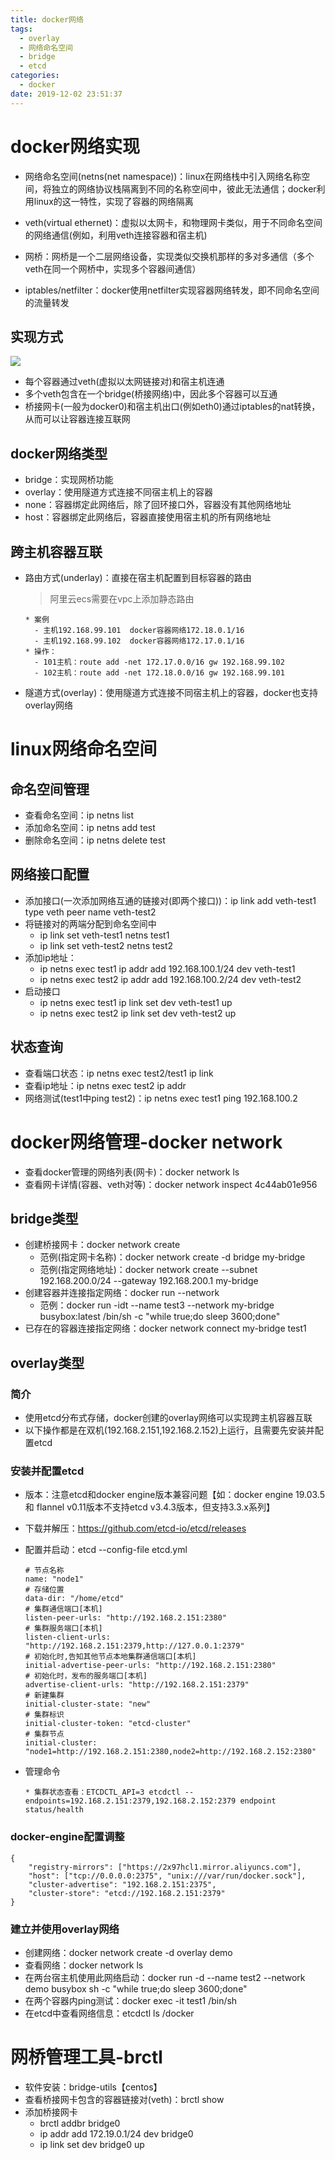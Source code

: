 ```yaml
---
title: docker网络
tags:
  - overlay
  - 网络命名空间
  - bridge
  - etcd
categories:
  - docker
date: 2019-12-02 23:51:37
---
```


# docker网络实现

* 网络命名空间(netns(net namespace))：linux在网络栈中引入网络名称空间，将独立的网络协议栈隔离到不同的名称空间中，彼此无法通信；docker利用linux的这一特性，实现了容器的网络隔离
* veth(virtual ethernet)：虚拟以太网卡，和物理网卡类似，用于不同命名空间的网络通信(例如，利用veth连接容器和宿主机)
* 网桥：网桥是一个二层网络设备，实现类似交换机那样的多对多通信（多个veth在同一个网桥中，实现多个容器间通信）

* iptables/netfilter：docker使用netfilter实现容器网络转发，即不同命名空间的流量转发

## 实现方式
![](https://simple0426-blog.oss-cn-beijing.aliyuncs.com/docekr-bridge.jpg)

* 每个容器通过veth(虚拟以太网链接对)和宿主机连通
* 多个veth包含在一个bridge(桥接网络)中，因此多个容器可以互通
* 桥接网卡(一般为docker0)和宿主机出口(例如eth0)通过iptables的nat转换，从而可以让容器连接互联网

## docker网络类型

* bridge：实现网桥功能
* overlay：使用隧道方式连接不同宿主机上的容器
* none：容器绑定此网络后，除了回环接口外，容器没有其他网络地址
* host：容器绑定此网络后，容器直接使用宿主机的所有网络地址

## 跨主机容器互联

* 路由方式(underlay)：直接在宿主机配置到目标容器的路由

  >阿里云ecs需要在vpc上添加静态路由

  ```
  * 案例
    - 主机192.168.99.101  docker容器网络172.18.0.1/16
    - 主机192.168.99.102  docker容器网络172.17.0.1/16
  * 操作：
    - 101主机：route add -net 172.17.0.0/16 gw 192.168.99.102
    - 102主机：route add -net 172.18.0.0/16 gw 192.168.99.101
  ```

* 隧道方式(overlay)：使用隧道方式连接不同宿主机上的容器，docker也支持overlay网络

# linux网络命名空间

## 命名空间管理
* 查看命名空间：ip netns list
* 添加命名空间：ip netns add test
* 删除命名空间：ip netns delete test

## 网络接口配置
* 添加接口(一次添加网络互通的链接对(即两个接口))：ip link add veth-test1 type veth peer name veth-test2
* 将链接对的两端分配到命名空间中
    - ip link set veth-test1 netns test1
    - ip link set veth-test2 netns test2
* 添加ip地址：
    - ip netns exec test1 ip addr add 192.168.100.1/24 dev veth-test1
    - ip netns exec test2 ip addr add 192.168.100.2/24 dev veth-test2
* 启动接口
    - ip netns exec test1 ip link set dev veth-test1 up
    - ip netns exec test2 ip link set dev veth-test2 up

## 状态查询
* 查看端口状态：ip netns exec test2/test1 ip link 
* 查看ip地址：ip netns exec test2 ip addr
* 网络测试(test1中ping test2)：ip netns exec test1 ping 192.168.100.2

# docker网络管理-docker network

* 查看docker管理的网络列表(网卡)：docker network ls
* 查看网卡详情(容器、veth对等)：docker network inspect 4c44ab01e956

## bridge类型

* 创建桥接网卡：docker network create
  - 范例(指定网卡名称)：docker network create -d bridge my-bridge
  - 范例(指定网络地址)：docker network create --subnet 192.168.200.0/24 --gateway 192.168.200.1 my-bridge
* 创建容器并连接指定网络：docker run --network
  - 范例：docker run -idt --name test3 --network my-bridge busybox:latest /bin/sh -c "while true;do sleep 3600;done"
* 已存在的容器连接指定网络：docker network connect my-bridge test1

## overlay类型

### 简介

* 使用etcd分布式存储，docker创建的overlay网络可以实现跨主机容器互联
* 以下操作都是在双机(192.168.2.151,192.168.2.152)上运行，且需要先安装并配置etcd

### 安装并配置etcd

* 版本：注意etcd和docker engine版本兼容问题【如：docker engine 19.03.5和 flannel v0.11版本不支持etcd v3.4.3版本，但支持3.3.x系列】

* 下载并解压：https://github.com/etcd-io/etcd/releases

* 配置并启动：etcd --config-file etcd.yml

  ```
  # 节点名称
  name: "node1"
  # 存储位置
  data-dir: "/home/etcd"
  # 集群通信端口[本机]
  listen-peer-urls: "http://192.168.2.151:2380"
  # 集群服务端口[本机]
  listen-client-urls: "http://192.168.2.151:2379,http://127.0.0.1:2379"
  # 初始化时,告知其他节点本地集群通信端口[本机]
  initial-advertise-peer-urls: "http://192.168.2.151:2380"
  # 初始化时，发布的服务端口[本机]
  advertise-client-urls: "http://192.168.2.151:2379"
  # 新建集群
  initial-cluster-state: "new"
  # 集群标识
  initial-cluster-token: "etcd-cluster"
  # 集群节点
  initial-cluster: "node1=http://192.168.2.151:2380,node2=http://192.168.2.152:2380"
  ```

* 管理命令

  ```
  * 集群状态查看：ETCDCTL_API=3 etcdctl --endpoints=192.168.2.151:2379,192.168.2.152:2379 endpoint status/health
  ```

  

### docker-engine配置调整

```
{
    "registry-mirrors": ["https://2x97hcl1.mirror.aliyuncs.com"],
    "host": ["tcp://0.0.0.0:2375", "unix:///var/run/docker.sock"],
    "cluster-advertise": "192.168.2.151:2375",
    "cluster-store": "etcd://192.168.2.151:2379"
}
```
### 建立并使用overlay网络

* 创建网络：docker network create -d overlay demo
* 查看网络：docker network ls
* 在两台宿主机使用此网络启动：docker run -d --name test2 --network demo busybox sh -c "while true;do sleep 3600;done"
* 在两个容器内ping测试：docker exec -it test1 /bin/sh
* 在etcd中查看网络信息：etcdctl ls /docker

# 网桥管理工具-brctl

* 软件安装：bridge-utils【centos】
* 查看桥接网卡包含的容器链接对(veth)：brctl show 
* 添加桥接网卡
  + brctl addbr bridge0
  + ip addr add 172.19.0.1/24 dev bridge0
  + ip link set dev bridge0 up
